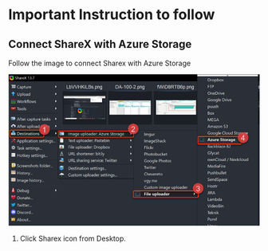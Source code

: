 # **Important Instruction to follow**

## **Connect ShareX with Azure Storage**

Follow the image to connect Sharex with Azure Storage

  ![Picture 1](Linked_image_Files/Sharex-1.png)

1. Click Sharex icon from Desktop.

